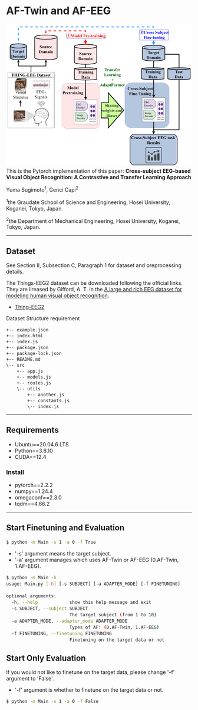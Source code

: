 # AF-Twin and AF-EEG
![fig1](overview.png)
This is the Pytorch implementation of this paper: **Cross-subject EEG-based Visual Object Recognition: A Contrastive and Transfer Learning Approach**
	
Yuma Sugimoto<sup>1</sup>, Genci Capi<sup>2</sup>

<sup>1</sup>the Graudate School of Science and Engineering, Hosei University, Koganei, Tokyo, Japan.

<sup>2</sup>the Department of Mechanical Engineering, Hosei University, Koganei, Tokyo, Japan.
***
## Dataset
See Section II, Subsection C, Paragraph 1 for dataset and preprocessing details.

The Things-EEG2 dataset can be downloaded following the official links. They are lireased by Gifford, A. T. in the [A large and rich EEG dataset for modeling human visual object recognition](https://www.sciencedirect.com/science/article/pii/S1053811922008758?via%3Dihub).
* [Thing-EEG2](https://osf.io/3jk45/)

Dataset Structure requirement
```
+-- example.json
+-- index.html
+-- index.js
+-- package.json
+-- package-lock.json
+-- README.md
\-- src
    +-- app.js
    +-- models.js
    +-- routes.js
    \-- utils
        +-- another.js
        +-- constants.js
        \-- index.js
```
***
## Requirements
* Ubuntu==20.04.6 LTS
* Python==3.8.10
* CUDA==12.4
### Install
* pytorch==2.2.2
* numpy==1.24.4
* omegaconf==2.3.0
* tqdm==4.66.2

***
## Start Finetuning and Evaluation
```bash
$ python -m Main -s 1 -a 0 -f True
```
* '-s' argument means the target subject.
* '-a' argument manages which uses AF-Twin or AF-EEG (0.AF-Twin, 1.AF-EEG).
```bash
$ python -m Main -h
usage: Main.py [-h] [-s SUBJECT] [-a ADAPTER_MODE] [-f FINETUNING]

optional arguments:
  -h, --help            show this help message and exit
  -s SUBJECT, --subject SUBJECT
                        The target subject (from 1 to 10)
  -a ADAPTER_MODE, --adapter_mode ADAPTER_MODE
                        Types of AF: (0.AF-Twin, 1.AF-EEG)
  -f FINETUNING, --finetuning FINETUNING
                        Finetuning on the target data or not
```
## Start Only Evaluation
If you would not like to finetune on the target data, please change '-f' argument to 'False'.
* '-f' argument is whether to finetune on the target data or not.
```bash
$ python -m Main -s 1 -a 0 -f False
```

